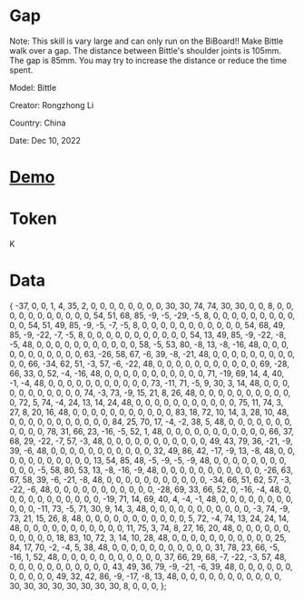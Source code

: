 # Gap
Note: This skill is vary large and can only run on the BiBoard!! Make Bittle walk over a gap. The distance between Bittle's shoulder joints is 105mm. The gap is 85mm. You may try to increase the distance or reduce the time spent. 

Model: Bittle

Creator: Rongzhong Li

Country: China

Date: Dec 10, 2022

# [Demo](https://youtu.be/1qhNRSQTcG4)

# Token
K

# Data
{
 -37,   0,   0,   1,
   4,  35,   2,
   0,   0,   0,   0,   0,   0,   0,   0,  30,  30,  74,  74,  30,  30,   0,   0,   8,   0,   0,   0,
   0,   0,   0,   0,   0,   0,   0,   0,  54,  51,  68,  85,  -9,  -5, -29,  -5,   8,   0,   0,   0,
   0,   0,   0,   0,   0,   0,   0,   0,  54,  51,  49,  85,  -9,  -5,  -7,  -5,   8,   0,   0,   0,
   0,   0,   0,   0,   0,   0,   0,   0,  54,  68,  49,  85,  -9, -22,  -7,  -5,   8,   0,   0,   0,
   0,   0,   0,   0,   0,   0,   0,   0,  54,  13,  49,  85,  -9, -22,  -8,  -5,  48,   0,   0,   0,
   0,   0,   0,   0,   0,   0,   0,   0,  58,  -5,  53,  80,  -8,  13,  -8, -16,  48,   0,   0,   0,
   0,   0,   0,   0,   0,   0,   0,   0,  63, -26,  58,  67,  -6,  39,  -8, -21,  48,   0,   0,   0,
   0,   0,   0,   0,   0,   0,   0,   0,  66, -34,  62,  51,  -3,  57,  -6, -22,  48,   0,   0,   0,
   0,   0,   0,   0,   0,   0,   0,   0,  69, -28,  66,  33,   0,  52,  -4, -16,  48,   0,   0,   0,
   0,   0,   0,   0,   0,   0,   0,   0,  71, -19,  69,  14,   4,  40,  -1,  -4,  48,   0,   0,   0,
   0,   0,   0,   0,   0,   0,   0,   0,  73, -11,  71,  -5,   9,  30,   3,  14,  48,   0,   0,   0,
   0,   0,   0,   0,   0,   0,   0,   0,  74,  -3,  73,  -9,  15,  21,   8,  26,  48,   0,   0,   0,
   0,   0,   0,   0,   0,   0,   0,   0,  72,   5,  74,  -4,  24,  13,  14,  24,  48,   0,   0,   0,
   0,   0,   0,   0,   0,   0,   0,   0,  75,  11,  74,   3,  27,   8,  20,  16,  48,   0,   0,   0,
   0,   0,   0,   0,   0,   0,   0,   0,  83,  18,  72,  10,  14,   3,  28,  10,  48,   0,   0,   0,
   0,   0,   0,   0,   0,   0,   0,   0,  84,  25,  70,  17,  -4,  -2,  38,   5,  48,   0,   0,   0,
   0,   0,   0,   0,   0,   0,   0,   0,  78,  31,  66,  23, -16,  -5,  52,   1,  48,   0,   0,   0,
   0,   0,   0,   0,   0,   0,   0,   0,  66,  37,  68,  29, -22,  -7,  57,  -3,  48,   0,   0,   0,
   0,   0,   0,   0,   0,   0,   0,   0,  49,  43,  79,  36, -21,  -9,  39,  -6,  48,   0,   0,   0,
   0,   0,   0,   0,   0,   0,   0,   0,  32,  49,  86,  42, -17,  -9,  13,  -8,  48,   0,   0,   0,
   0,   0,   0,   0,   0,   0,   0,   0,  13,  54,  85,  48,  -5,  -9,  -5,  -9,  48,   0,   0,   0,
   0,   0,   0,   0,   0,   0,   0,   0,  -5,  58,  80,  53,  13,  -8, -16,  -9,  48,   0,   0,   0,
   0,   0,   0,   0,   0,   0,   0,   0, -26,  63,  67,  58,  39,  -6, -21,  -8,  48,   0,   0,   0,
   0,   0,   0,   0,   0,   0,   0,   0, -34,  66,  51,  62,  57,  -3, -22,  -6,  48,   0,   0,   0,
   0,   0,   0,   0,   0,   0,   0,   0, -28,  69,  33,  66,  52,   0, -16,  -4,  48,   0,   0,   0,
   0,   0,   0,   0,   0,   0,   0,   0, -19,  71,  14,  69,  40,   4,  -4,  -1,  48,   0,   0,   0,
   0,   0,   0,   0,   0,   0,   0,   0, -11,  73,  -5,  71,  30,   9,  14,   3,  48,   0,   0,   0,
   0,   0,   0,   0,   0,   0,   0,   0,  -3,  74,  -9,  73,  21,  15,  26,   8,  48,   0,   0,   0,
   0,   0,   0,   0,   0,   0,   0,   0,   5,  72,  -4,  74,  13,  24,  24,  14,  48,   0,   0,   0,
   0,   0,   0,   0,   0,   0,   0,   0,  11,  75,   3,  74,   8,  27,  16,  20,  48,   0,   0,   0,
   0,   0,   0,   0,   0,   0,   0,   0,  18,  83,  10,  72,   3,  14,  10,  28,  48,   0,   0,   0,
   0,   0,   0,   0,   0,   0,   0,   0,  25,  84,  17,  70,  -2,  -4,   5,  38,  48,   0,   0,   0,
   0,   0,   0,   0,   0,   0,   0,   0,  31,  78,  23,  66,  -5, -16,   1,  52,  48,   0,   0,   0,
   0,   0,   0,   0,   0,   0,   0,   0,  37,  66,  29,  68,  -7, -22,  -3,  57,  48,   0,   0,   0,
   0,   0,   0,   0,   0,   0,   0,   0,  43,  49,  36,  79,  -9, -21,  -6,  39,  48,   0,   0,   0,
   0,   0,   0,   0,   0,   0,   0,   0,  49,  32,  42,  86,  -9, -17,  -8,  13,  48,   0,   0,   0,
   0,   0,   0,   0,   0,   0,   0,   0,  30,  30,  30,  30,  30,  30,  30,  30,   8,   0,   0,   0,
};
